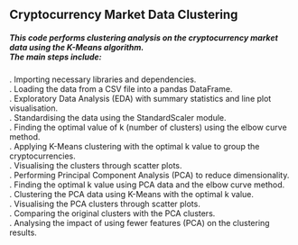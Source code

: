 <H2> Cryptocurrency Market Data Clustering</h2>
<h5><i>This code performs clustering analysis on the cryptocurrency market data using the K-Means algorithm. <br>
  The main steps include:</i></h5>
. Importing necessary libraries and dependencies.<br>
. Loading the data from a CSV file into a pandas DataFrame. <br>
. Exploratory Data Analysis (EDA) with summary statistics and line plot visualisation. <br>
. Standardising the data using the StandardScaler module.<br>
. Finding the optimal value of k (number of clusters) using the elbow curve method.<br>
. Applying K-Means clustering with the optimal k value to group the cryptocurrencies. <br>
. Visualising the clusters through scatter plots.<br>
. Performing Principal Component Analysis (PCA) to reduce dimensionality.<br>
. Finding the optimal k value using PCA data and the elbow curve method.<br>
. Clustering the PCA data using K-Means with the optimal k value.<br>
. Visualising the PCA clusters through scatter plots.<br>
. Comparing the original clusters with the PCA clusters.<br>
. Analysing the impact of using fewer features (PCA) on the clustering results.
